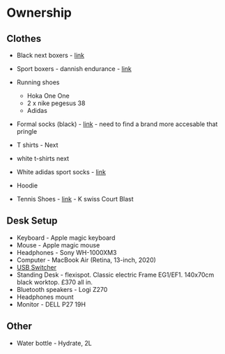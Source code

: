 # Ownership

## Clothes

* Black next boxers - [link](https://www.next.co.uk/style/st008438/351587#351587)
* Sport boxers - dannish endurance - [link](https://www.amazon.co.uk/dp/B07P6XZSFD/ref=cm_sw_r_wa_api_glt_i_RA1SJ9Z9R3NC2QD7K5ZP?_encoding=UTF8&psc=1)

* Running shoes
  * Hoka One One
  * 2 x nike pegesus 38
  * Adidas


* Formal socks (black) - [link]() - need to find a brand more accesable that pringle
* T shirts - Next
* white t-shirts next
* White adidas sport socks - [link](https://www.sportsdirect.com/adidas-crew-socks-3-pack-412483#colcode=41248301)

* Hoodie

* Tennis Shoes - [link](https://www.sportsdirect.com/k-swiss-court-blast-mens-tennis-shoes-145463#colcode=14546330) - K swiss Court Blast

## Desk Setup

* Keyboard - Apple magic keyboard
* Mouse - Apple magic mouse
* Headphones - Sony WH-1000XM3
* Computer - MacBook Air (Retina, 13-inch, 2020)
* [USB Switcher]()
* Standing Desk - flexispot. Classic electric Frame EG1/EF1. 140x70cm black worktop. £370 all in. 
* Bluetooth speakers - Logi Z270
* Headphones mount
* Monitor - DELL P27 19H

## Other

* Water bottle - Hydrate, 2L
